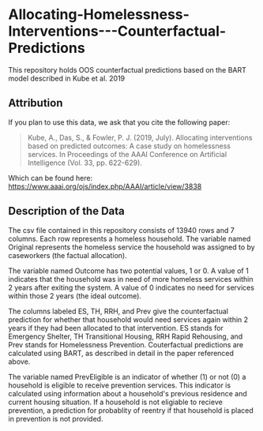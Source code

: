 # Allocating-Homelessness-Interventions---Counterfactual-Predictions
This repository holds OOS counterfactual predictions based on the BART model described in Kube et al. 2019

## Attribution
If you plan to use this data, we ask that you cite the following paper:

> Kube, A., Das, S., & Fowler, P. J. (2019, July). Allocating interventions based on predicted outcomes: A case study on homelessness services. In Proceedings of the AAAI Conference on Artificial Intelligence (Vol. 33, pp. 622-629).

Which can be found here: https://www.aaai.org/ojs/index.php/AAAI/article/view/3838

## Description of the Data
The csv file contained in this repository consists of 13940 rows and 7 columns. Each row represents a homeless household. 
The variable named Original represents the homeless service the household was assigned to by caseworkers (the factual allocation). 

The variable named Outcome has two potential values, 1 or 0. A value of 1 indicates that the household was in need of more homeless services within 2 years after exiting the system. A value of 0 indicates no need for services within those 2 years (the ideal outcome). 

The columns labeled ES, TH, RRH, and Prev give the counterfactual prediction for whether that household would need services again within 2 years if they had been allocated to that intervention. ES stands for Emergency Shelter, TH Transitional Housing, RRH Rapid Rehousing, and Prev stands for Homelessness Prevention. Couterfactual predictions are calculated using BART, as described in detail in the paper referenced above.

The variable named PrevEligible is an indicator of whether (1) or not (0) a household is eligible to receive prevention services. This indicator is calculated using information about a household's previous residence and current housing situation. If a household is not eligiable to recieve prevention, a prediction for probablity of reentry if that household is placed in prevention is not provided.

